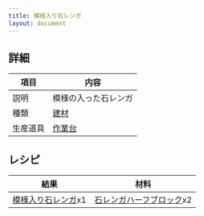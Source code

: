 ```yaml
---
title: 模様入り石レンガ
layout: document
---
```

## 詳細

|項目|内容|
|---|---|
|説明|模様の入った石レンガ|
|種類|[建材](建材)|
|生産道具|[作業台](作業台)|

## レシピ

|結果|材料|
|---|---|
|[模様入り石レンガ](模様入り石レンガ)x1|[石レンガハーフブロック](石レンガハーフブロック)x2|
